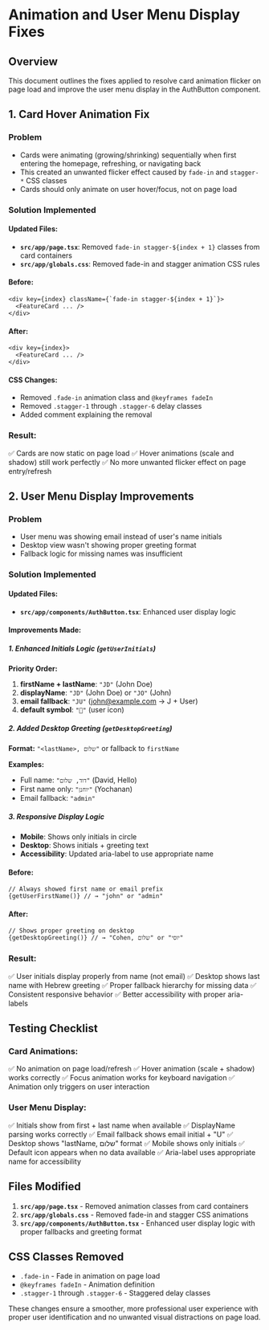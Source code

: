 # Animation and User Menu Display Fixes

## Overview

This document outlines the fixes applied to resolve card animation flicker on page load and improve the user menu display in the AuthButton component.

## 1. Card Hover Animation Fix

### Problem
- Cards were animating (growing/shrinking) sequentially when first entering the homepage, refreshing, or navigating back
- This created an unwanted flicker effect caused by `fade-in` and `stagger-*` CSS classes
- Cards should only animate on user hover/focus, not on page load

### Solution Implemented

#### Updated Files:
- **`src/app/page.tsx`**: Removed `fade-in stagger-${index + 1}` classes from card containers
- **`src/app/globals.css`**: Removed fade-in and stagger animation CSS rules

#### Before:
```tsx
<div key={index} className={`fade-in stagger-${index + 1}`}>
  <FeatureCard ... />
</div>
```

#### After:
```tsx
<div key={index}>
  <FeatureCard ... />
</div>
```

#### CSS Changes:
- Removed `.fade-in` animation class and `@keyframes fadeIn`
- Removed `.stagger-1` through `.stagger-6` delay classes
- Added comment explaining the removal

### Result:
✅ Cards are now static on page load
✅ Hover animations (scale and shadow) still work perfectly
✅ No more unwanted flicker effect on page entry/refresh

## 2. User Menu Display Improvements

### Problem
- User menu was showing email instead of user's name initials
- Desktop view wasn't showing proper greeting format
- Fallback logic for missing names was insufficient

### Solution Implemented

#### Updated Files:
- **`src/app/components/AuthButton.tsx`**: Enhanced user display logic

#### Improvements Made:

##### 1. Enhanced Initials Logic (`getUserInitials`)
**Priority Order:**
1. **firstName + lastName**: `"JD"` (John Doe)
2. **displayName**: `"JD"` (John Doe) or `"JO"` (John)
3. **email fallback**: `"JU"` (john@example.com → J + User)
4. **default symbol**: `"👤"` (user icon)

##### 2. Added Desktop Greeting (`getDesktopGreeting`)
**Format:** `"<lastName>, שלום"` or fallback to `firstName`

**Examples:**
- Full name: `"דוד, שלום"` (David, Hello)
- First name only: `"יוחנן"` (Yochanan)
- Email fallback: `"admin"`

##### 3. Responsive Display Logic
- **Mobile**: Shows only initials in circle
- **Desktop**: Shows initials + greeting text
- **Accessibility**: Updated aria-label to use appropriate name

#### Before:
```tsx
// Always showed first name or email prefix
{getUserFirstName()} // → "john" or "admin"
```

#### After:
```tsx
// Shows proper greeting on desktop
{getDesktopGreeting()} // → "Cohen, שלום" or "יוסי"
```

### Result:
✅ User initials display properly from name (not email)
✅ Desktop shows last name with Hebrew greeting
✅ Proper fallback hierarchy for missing data
✅ Consistent responsive behavior
✅ Better accessibility with proper aria-labels

## Testing Checklist

### Card Animations:
✅ No animation on page load/refresh
✅ Hover animation (scale + shadow) works correctly
✅ Focus animation works for keyboard navigation
✅ Animation only triggers on user interaction

### User Menu Display:
✅ Initials show from first + last name when available
✅ DisplayName parsing works correctly
✅ Email fallback shows email initial + "U"
✅ Desktop shows "lastName, שלום" format
✅ Mobile shows only initials
✅ Default icon appears when no data available
✅ Aria-label uses appropriate name for accessibility

## Files Modified

1. **`src/app/page.tsx`** - Removed animation classes from card containers
2. **`src/app/globals.css`** - Removed fade-in and stagger CSS animations
3. **`src/app/components/AuthButton.tsx`** - Enhanced user display logic with proper fallbacks and greeting format

## CSS Classes Removed

- `.fade-in` - Fade in animation on page load
- `@keyframes fadeIn` - Animation definition
- `.stagger-1` through `.stagger-6` - Staggered delay classes

These changes ensure a smoother, more professional user experience with proper user identification and no unwanted visual distractions on page load.